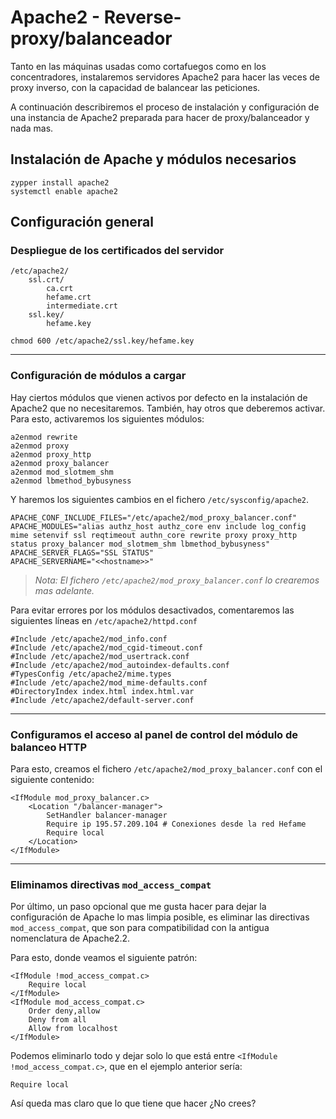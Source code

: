 # Apache2 - Reverse-proxy/balanceador

Tanto en las máquinas usadas como cortafuegos como en los concentradores, instalaremos servidores Apache2 
para hacer las veces de proxy inverso, con la capacidad de balancear las peticiones.

A continuación describiremos el proceso de instalación y configuración de una instancia de Apache2 preparada
para hacer de proxy/balanceador y nada mas.


## Instalación de Apache y módulos necesarios
```
zypper install apache2
systemctl enable apache2
```


## Configuración general

### Despliegue de los certificados del servidor

```
/etc/apache2/
    ssl.crt/
        ca.crt
        hefame.crt
        intermediate.crt
    ssl.key/
        hefame.key
```

```
chmod 600 /etc/apache2/ssl.key/hefame.key
```

---

### Configuración de módulos a cargar

Hay ciertos módulos que vienen activos por defecto en la instalación de Apache2 que no necesitaremos. También, hay otros que deberemos activar.
Para esto, activaremos los siguientes módulos:

```
a2enmod rewrite
a2enmod proxy
a2enmod proxy_http
a2enmod proxy_balancer
a2enmod mod_slotmem_shm
a2enmod lbmethod_bybusyness
```

Y haremos los siguientes cambios en el fichero `/etc/sysconfig/apache2`.

```
APACHE_CONF_INCLUDE_FILES="/etc/apache2/mod_proxy_balancer.conf"
APACHE_MODULES="alias authz_host authz_core env include log_config mime setenvif ssl reqtimeout authn_core rewrite proxy proxy_http status proxy_balancer mod_slotmem_shm lbmethod_bybusyness"
APACHE_SERVER_FLAGS="SSL STATUS"
APACHE_SERVERNAME="<<hostname>>"
```

>*Nota: El fichero `/etc/apache2/mod_proxy_balancer.conf` lo crearemos mas adelante.*

Para evitar errores por los módulos desactivados, comentaremos las siguientes líneas en `/etc/apache2/httpd.conf`

```
#Include /etc/apache2/mod_info.conf
#Include /etc/apache2/mod_cgid-timeout.conf
#Include /etc/apache2/mod_usertrack.conf
#Include /etc/apache2/mod_autoindex-defaults.conf
#TypesConfig /etc/apache2/mime.types
#Include /etc/apache2/mod_mime-defaults.conf
#DirectoryIndex index.html index.html.var
#Include /etc/apache2/default-server.conf
```

---

### Configuramos el acceso al panel de control del módulo de balanceo HTTP

Para esto, creamos el fichero `/etc/apache2/mod_proxy_balancer.conf` con el siguiente contenido:

```
<IfModule mod_proxy_balancer.c>
    <Location "/balancer-manager">
        SetHandler balancer-manager
        Require ip 195.57.209.104 # Conexiones desde la red Hefame
        Require local
    </Location>
</IfModule>
```

---

### Eliminamos directivas `mod_access_compat`

Por último, un paso opcional que me gusta hacer para dejar la configuración de Apache lo mas limpia posible, es
eliminar las directivas `mod_access_compat`, que son para compatibilidad con la antigua nomenclatura de Apache2.2.

Para esto, donde veamos el siguiente patrón:

```
<IfModule !mod_access_compat.c>
    Require local
</IfModule>
<IfModule mod_access_compat.c>
    Order deny,allow
    Deny from all
    Allow from localhost
</IfModule>
```

Podemos eliminarlo todo y dejar solo lo que está entre `<IfModule !mod_access_compat.c>`, que en el ejemplo anterior sería:

```
Require local
```

Así queda mas claro que lo que tiene que hacer ¿No crees?




